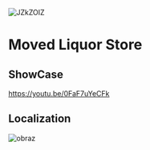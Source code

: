 ![JZkZOIZ](https://github.com/CScripts-Network/cs_liquor/assets/55330408/550d54f8-7a74-4e6e-9217-e9ad0a4649da)

# Moved Liquor Store

## ShowCase

https://youtu.be/0FaF7uYeCFk

## Localization

![obraz](https://github.com/CScripts-Network/cs_liquor/assets/55330408/b0a445e2-b526-40c3-8709-d3bdaca4b143)

	
